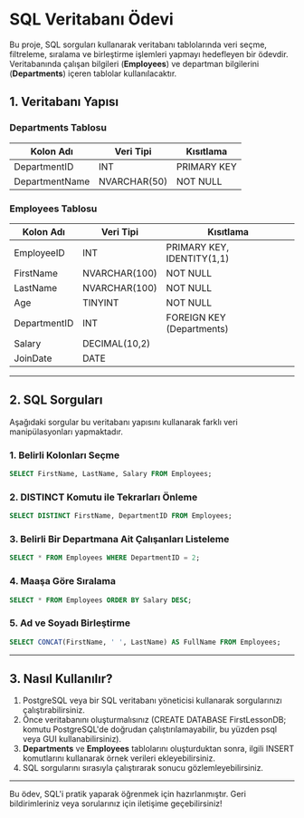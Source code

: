 # SQL Veritabanı Ödevi

Bu proje, SQL sorguları kullanarak veritabanı tablolarında veri seçme, filtreleme, sıralama ve birleştirme işlemleri yapmayı hedefleyen bir ödevdir. Veritabanında çalışan bilgileri (**Employees**) ve departman bilgilerini (**Departments**) içeren tablolar kullanılacaktır.

## 1. Veritabanı Yapısı

### **Departments Tablosu**

| Kolon Adı       | Veri Tipi        | Kısıtlama            |
|----------------|-----------------|----------------------|
| DepartmentID  | INT             | PRIMARY KEY         |
| DepartmentName| NVARCHAR(50)    | NOT NULL            |

### **Employees Tablosu**

| Kolon Adı   | Veri Tipi      | Kısıtlama                      |
|------------|--------------|------------------------------|
| EmployeeID | INT          | PRIMARY KEY, IDENTITY(1,1)  |
| FirstName  | NVARCHAR(100)| NOT NULL                    |
| LastName   | NVARCHAR(100)| NOT NULL                    |
| Age        | TINYINT      | NOT NULL                    |
| DepartmentID | INT        | FOREIGN KEY (Departments)   |
| Salary     | DECIMAL(10,2)|                              |
| JoinDate   | DATE        |                              |

---

## 2. SQL Sorguları

Aşağıdaki sorgular bu veritabanı yapısını kullanarak farklı veri manipülasyonları yapmaktadır.

### **1. Belirli Kolonları Seçme**
```sql
SELECT FirstName, LastName, Salary FROM Employees;
```

### **2. DISTINCT Komutu ile Tekrarları Önleme**
```sql
SELECT DISTINCT FirstName, DepartmentID FROM Employees;
```

### **3. Belirli Bir Departmana Ait Çalışanları Listeleme**
```sql
SELECT * FROM Employees WHERE DepartmentID = 2;
```

### **4. Maaşa Göre Sıralama**
```sql
SELECT * FROM Employees ORDER BY Salary DESC;
```

### **5. Ad ve Soyadı Birleştirme**
```sql
SELECT CONCAT(FirstName, ' ', LastName) AS FullName FROM Employees;
```

---

## 3. Nasıl Kullanılır?

1. PostgreSQL veya bir SQL veritabanı yöneticisi kullanarak sorgularınızı çalıştırabilirsiniz.
2. Önce veritabanını oluşturmalısınız (CREATE DATABASE FirstLessonDB; komutu PostgreSQL'de doğrudan çalıştırılamayabilir, bu yüzden psql veya GUI kullanabilirsiniz).
3. **Departments** ve **Employees** tablolarını oluşturduktan sonra, ilgili INSERT komutlarını kullanarak örnek verileri ekleyebilirsiniz.
4. SQL sorgularını sırasıyla çalıştırarak sonucu gözlemleyebilirsiniz.

---

Bu ödev, SQL'i pratik yaparak öğrenmek için hazırlanmıştır. Geri bildirimleriniz veya sorularınız için iletişime geçebilirsiniz!
